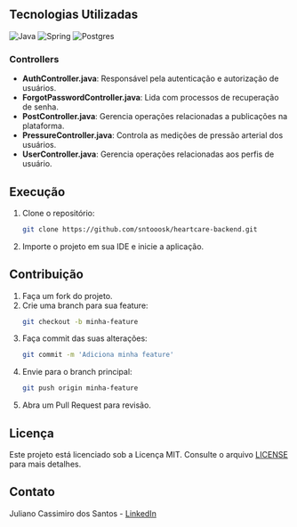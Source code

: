 ## Tecnologias Utilizadas

![Java](https://img.shields.io/badge/java-%23ED8B00.svg?style=for-the-badge&logo=openjdk&logoColor=white)
![Spring](https://img.shields.io/badge/spring-%236DB33F.svg?style=for-the-badge&logo=spring&logoColor=white)
![Postgres](https://img.shields.io/badge/postgres-%23316192.svg?style=for-the-badge&logo=postgresql&logoColor=white)

### Controllers

- **AuthController.java**: Responsável pela autenticação e autorização de usuários.
- **ForgotPasswordController.java**: Lida com processos de recuperação de senha.
- **PostController.java**: Gerencia operações relacionadas a publicações na plataforma.
- **PressureController.java**: Controla as medições de pressão arterial dos usuários.
- **UserController.java**: Gerencia operações relacionadas aos perfis de usuário.

## Execução

1. Clone o repositório:

   ```bash
   git clone https://github.com/sntooosk/heartcare-backend.git
   ```

2. Importe o projeto em sua IDE e inicie a aplicação.

## Contribuição

1. Faça um fork do projeto.
2. Crie uma branch para sua feature:
   ```bash
   git checkout -b minha-feature
   ```
3. Faça commit das suas alterações:
   ```bash
   git commit -m 'Adiciona minha feature'
   ```
4. Envie para o branch principal:
   ```bash
   git push origin minha-feature
   ```
5. Abra um Pull Request para revisão.

## Licença

Este projeto está licenciado sob a Licença MIT. Consulte o arquivo [LICENSE](LICENSE) para mais detalhes.

## Contato

Juliano Cassimiro dos Santos - [LinkedIn](https://www.linkedin.com/in/sntooosk)

